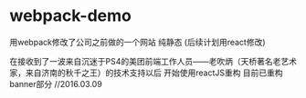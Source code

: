 # webpack-demo

用webpack修改了公司之前做的一个网站 纯静态  (后续计划用react修改)

在接收到了一波来自沉迷于PS4的美团前端工作人员——老吹炳（天桥著名老艺术家，来自济南的秋千之王）的技术支持以后 开始使用reactJS重构  目前已重构banner部分  //2016.03.09

